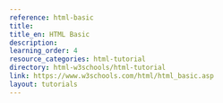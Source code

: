 ```yaml
---
reference: html-basic
title:
title_en: HTML Basic
description:
learning_order: 4
resource_categories: html-tutorial
directory: html-w3schools/html-tutorial
link: https://www.w3schools.com/html/html_basic.asp
layout: tutorials
---
```


